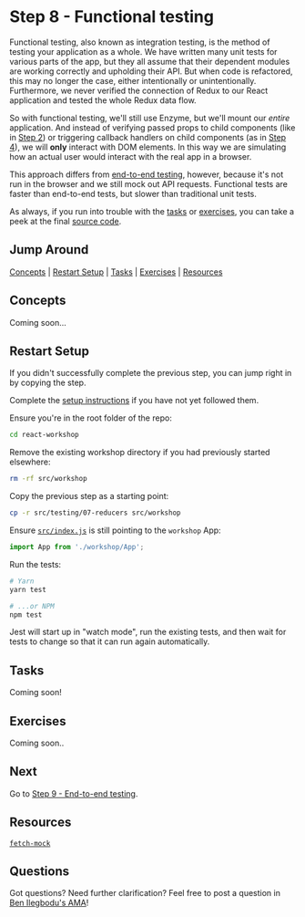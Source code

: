 # Step 8 - Functional testing

Functional testing, also known as integration testing, is the method of testing your application as a whole. We have written many unit tests for various parts of the app, but they all assume that their dependent modules are working correctly and upholding their API. But when code is refactored, this may no longer the case, either intentionally or unintentionally. Furthermore, we never verified the connection of Redux to our React application and tested the whole Redux data flow.

So with functional testing, we'll still use Enzyme, but we'll mount our _entire_ application. And instead of verifying passed props to child components (like in [Step 2](../02-render-components)) or triggering callback handlers on child components (as in [Step 4](../04-callbacks-components)), we will **only** interact with DOM elements. In this way we are simulating how an actual user would interact with the real app in a browser.

This approach differs from [end-to-end testing](../09-e2e/), however, because it's not run in the browser and we still mock out API requests. Functional tests are faster than end-to-end tests, but slower than traditional unit tests.

As always, if you run into trouble with the [tasks](#tasks) or [exercises](#exercises), you can take a peek at the final [source code](./).

## Jump Around

[Concepts](#concepts) | [Restart Setup](#restart-setup) | [Tasks](#tasks) | [Exercises](#exercises) | [Resources](#resources)

## Concepts

Coming soon...

## Restart Setup

If you didn't successfully complete the previous step, you can jump right in by copying the step.

Complete the [setup instructions](../00-begin) if you have not yet followed them.

Ensure you're in the root folder of the repo:

```sh
cd react-workshop
```

Remove the existing workshop directory if you had previously started elsewhere:

```sh
rm -rf src/workshop
```

Copy the previous step as a starting point:

```sh
cp -r src/testing/07-reducers src/workshop
```

Ensure [`src/index.js`](../../index.js#L3) is still pointing to the `workshop` App:

```js
import App from './workshop/App';
```

Run the tests:

```sh
# Yarn
yarn test

# ...or NPM
npm test
```

Jest will start up in "watch mode", run the existing tests, and then wait for tests to change so that it can run again automatically.

## Tasks

Coming soon!

## Exercises

Coming soon..

## Next

Go to [Step 9 - End-to-end testing](../09-e2e/).

## Resources

[`fetch-mock`](http://www.wheresrhys.co.uk/fetch-mock/)

## Questions

Got questions? Need further clarification? Feel free to post a question in [Ben Ilegbodu's AMA](http://www.benmvp.com/ama/)!
